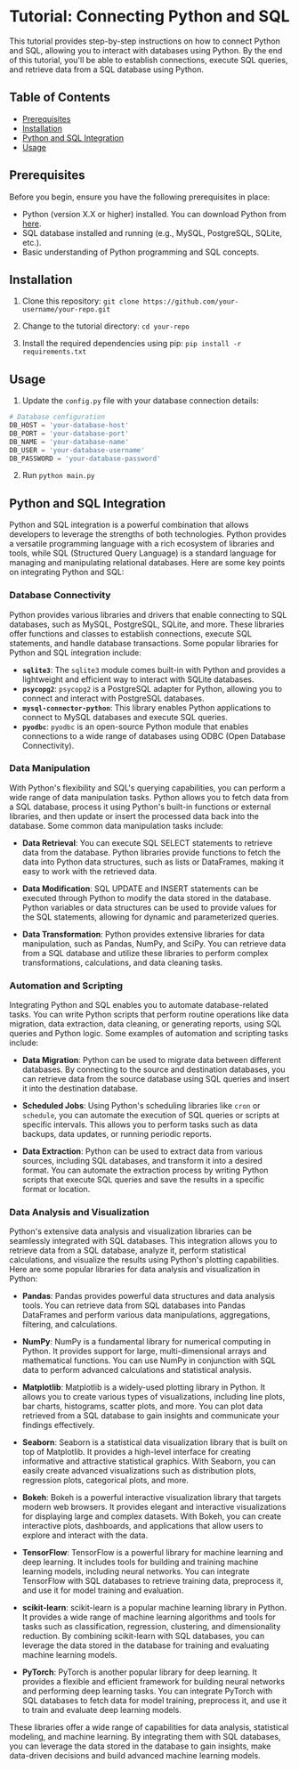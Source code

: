 # Tutorial: Connecting Python and SQL

This tutorial provides step-by-step instructions on how to connect Python and SQL, allowing you to interact with databases using Python. By the end of this tutorial, you'll be able to establish connections, execute SQL queries, and retrieve data from a SQL database using Python.

## Table of Contents

- [Prerequisites](#prerequisites)
- [Installation](#installation)
- [Python and SQL Integration](#python-and-sql-integration)
- [Usage](#usage)
<!-- - [Contributing](#contributing)
- [License](#license) -->

## Prerequisites

Before you begin, ensure you have the following prerequisites in place:

- Python (version X.X or higher) installed. You can download Python from [here](https://www.python.org/downloads/).
- SQL database installed and running (e.g., MySQL, PostgreSQL, SQLite, etc.).
- Basic understanding of Python programming and SQL concepts.

## Installation

1. Clone this repository: `git clone https://github.com/your-username/your-repo.git`

2. Change to the tutorial directory: `cd your-repo`

3. Install the required dependencies using pip: `pip install -r requirements.txt`

## Usage

1. Update the `config.py` file with your database connection details:

```python
# Database configuration
DB_HOST = 'your-database-host'
DB_PORT = 'your-database-port'
DB_NAME = 'your-database-name'
DB_USER = 'your-database-username'
DB_PASSWORD = 'your-database-password'


```

2. Run `python main.py`

## Python and SQL Integration

Python and SQL integration is a powerful combination that allows developers to leverage the strengths of both technologies. Python provides a versatile programming language with a rich ecosystem of libraries and tools, while SQL (Structured Query Language) is a standard language for managing and manipulating relational databases. Here are some key points on integrating Python and SQL:

### Database Connectivity

Python provides various libraries and drivers that enable connecting to SQL databases, such as MySQL, PostgreSQL, SQLite, and more. These libraries offer functions and classes to establish connections, execute SQL statements, and handle database transactions. Some popular libraries for Python and SQL integration include:

- **`sqlite3`**: The `sqlite3` module comes built-in with Python and provides a lightweight and efficient way to interact with SQLite databases.
- **`psycopg2`**: `psycopg2` is a PostgreSQL adapter for Python, allowing you to connect and interact with PostgreSQL databases.
- **`mysql-connector-python`**: This library enables Python applications to connect to MySQL databases and execute SQL queries.
- **`pyodbc`**: `pyodbc` is an open-source Python module that enables connections to a wide range of databases using ODBC (Open Database Connectivity).

### Data Manipulation

With Python's flexibility and SQL's querying capabilities, you can perform a wide range of data manipulation tasks. Python allows you to fetch data from a SQL database, process it using Python's built-in functions or external libraries, and then update or insert the processed data back into the database. Some common data manipulation tasks include:

- **Data Retrieval**: You can execute SQL SELECT statements to retrieve data from the database. Python libraries provide functions to fetch the data into Python data structures, such as lists or DataFrames, making it easy to work with the retrieved data.

- **Data Modification**: SQL UPDATE and INSERT statements can be executed through Python to modify the data stored in the database. Python variables or data structures can be used to provide values for the SQL statements, allowing for dynamic and parameterized queries.

- **Data Transformation**: Python provides extensive libraries for data manipulation, such as Pandas, NumPy, and SciPy. You can retrieve data from a SQL database and utilize these libraries to perform complex transformations, calculations, and data cleaning tasks.

### Automation and Scripting

Integrating Python and SQL enables you to automate database-related tasks. You can write Python scripts that perform routine operations like data migration, data extraction, data cleaning, or generating reports, using SQL queries and Python logic. Some examples of automation and scripting tasks include:

- **Data Migration**: Python can be used to migrate data between different databases. By connecting to the source and destination databases, you can retrieve data from the source database using SQL queries and insert it into the destination database.

- **Scheduled Jobs**: Using Python's scheduling libraries like `cron` or `schedule`, you can automate the execution of SQL queries or scripts at specific intervals. This allows you to perform tasks such as data backups, data updates, or running periodic reports.

- **Data Extraction**: Python can be used to extract data from various sources, including SQL databases, and transform it into a desired format. You can automate the extraction process by writing Python scripts that execute SQL queries and save the results in a specific format or location.

### Data Analysis and Visualization

Python's extensive data analysis and visualization libraries can be seamlessly integrated with SQL databases. This integration allows you to retrieve data from a SQL database, analyze it, perform statistical calculations, and visualize the results using Python's plotting capabilities. Here are some popular libraries for data analysis and visualization in Python:

- **Pandas**: Pandas provides powerful data structures and data analysis tools. You can retrieve data from SQL databases into Pandas DataFrames and perform various data manipulations, aggregations, filtering, and calculations.

- **NumPy**: NumPy is a fundamental library for numerical computing in Python. It provides support for large, multi-dimensional arrays and mathematical functions. You can use NumPy in conjunction with SQL data to perform advanced calculations and statistical analysis.

- **Matplotlib**: Matplotlib is a widely-used plotting library in Python. It allows you to create various types of visualizations, including line plots, bar charts, histograms, scatter plots, and more. You can plot data retrieved from a SQL database to gain insights and communicate your findings effectively.

- **Seaborn**: Seaborn is a statistical data visualization library that is built on top of Matplotlib. It provides a high-level interface for creating informative and attractive statistical graphics. With Seaborn, you can easily create advanced visualizations such as distribution plots, regression plots, categorical plots, and more.

- **Bokeh**: Bokeh is a powerful interactive visualization library that targets modern web browsers. It provides elegant and interactive visualizations for displaying large and complex datasets. With Bokeh, you can create interactive plots, dashboards, and applications that allow users to explore and interact with the data.

- **TensorFlow**: TensorFlow is a powerful library for machine learning and deep learning. It includes tools for building and training machine learning models, including neural networks. You can integrate TensorFlow with SQL databases to retrieve training data, preprocess it, and use it for model training and evaluation.

- **scikit-learn**: scikit-learn is a popular machine learning library in Python. It provides a wide range of machine learning algorithms and tools for tasks such as classification, regression, clustering, and dimensionality reduction. By combining scikit-learn with SQL databases, you can leverage the data stored in the database for training and evaluating machine learning models.

- **PyTorch**: PyTorch is another popular library for deep learning. It provides a flexible and efficient framework for building neural networks and performing deep learning tasks. You can integrate PyTorch with SQL databases to fetch data for model training, preprocess it, and use it to train and evaluate deep learning models.

These libraries offer a wide range of capabilities for data analysis, statistical modeling, and machine learning. By integrating them with SQL databases, you can leverage the data stored in the database to gain insights, make data-driven decisions and build advanced machine learning models.

